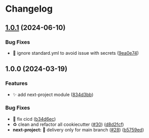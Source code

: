 # Changelog

## [1.0.1](https://github.com/Foxon-Consulting/cookiecutter-modules/compare/next-project-1.0.0...next-project-1.0.1) (2024-06-10)


### Bug Fixes

* :bug: ignore standard.yml to avoid issue with secrets ([9ea0e74](https://github.com/Foxon-Consulting/cookiecutter-modules/commit/9ea0e743e374ed2071540cb069fbad6c12671305))

## 1.0.0 (2024-03-19)


### Features

* :sparkles: add next-project module ([834d3bb](https://github.com/Foxon-Consulting/cookiecutter-modules/commit/834d3bb532b6619b3c0b829cdb8977c483b20004))


### Bug Fixes

* :bug: fix cicd ([b34d6ec](https://github.com/Foxon-Consulting/cookiecutter-modules/commit/b34d6ec919db70dd6a61a531ae9db2f1a6c09744))
* :recycle: clean and refactor all cookiecutter ([#30](https://github.com/Foxon-Consulting/cookiecutter-modules/issues/30)) ([d8d2fcf](https://github.com/Foxon-Consulting/cookiecutter-modules/commit/d8d2fcf057733c2d4e2b95cc6e58afdd2bb357d1))
* **next-project:** :construction_worker: delivery only for main branch ([#28](https://github.com/Foxon-Consulting/cookiecutter-modules/issues/28)) ([b5759ed](https://github.com/Foxon-Consulting/cookiecutter-modules/commit/b5759ed2761e4d9b88db8849e535743530de340b))
